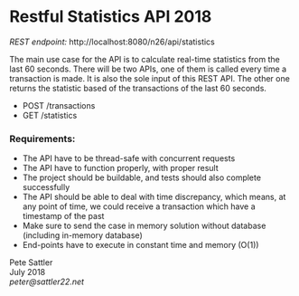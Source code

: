 
# Restful Statistics API 2018

_REST endpoint:_ http://localhost:8080/n26/api/statistics

The main use case for the API is to calculate real-time statistics from the last 60 seconds. There will be two APIs, one of them is
called every time a transaction is made. It is also the sole input of this REST API. The other one returns the statistic based of 
the transactions of the last 60 seconds.

* POST /transactions
* GET /statistics

### Requirements:

* The API have to be thread-safe with concurrent requests
* The API have to function properly, with proper result
* The project should be buildable, and tests should also complete successfully
* The API should be able to deal with time discrepancy, which means, at any point of time, we could receive a transaction which have a timestamp of the past
* Make sure to send the case in memory solution without database (including in-memory database)
* End-points have to execute in constant time and memory (O(1))

Pete Sattler  
July 2018  
_peter@sattler22.net_
